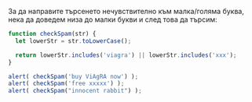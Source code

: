 За да направите търсенето нечувствително към малка/голяма буква, нека да доведем низа до малки букви и след това да търсим:

```js run demo
function checkSpam(str) {
  let lowerStr = str.toLowerCase();

  return lowerStr.includes('viagra') || lowerStr.includes('xxx');
}

alert( checkSpam('buy ViAgRA now') );
alert( checkSpam('free xxxxx') );
alert( checkSpam("innocent rabbit") );
```
